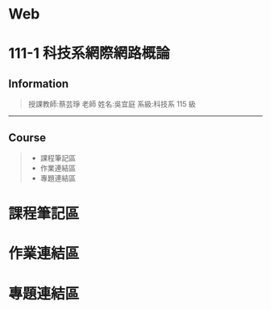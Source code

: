 # Web
111-1 科技系網際網路概論
===========

## Information

>授課教師:蔡芸琤 老師
>姓名:吳宜庭
>系級:科技系 115 級

---------

## Course
>- 課程筆記區
>- 作業連結區
>- 專題連結區

# 課程筆記區
>

# 作業連結區
>

# 專題連結區
